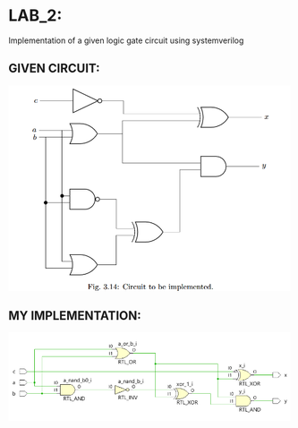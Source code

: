 # LAB_2:
Implementation of a given logic gate circuit using systemverilog
## GIVEN CIRCUIT:
![given_circuit diagram](./images/dsd_circuit_given.png)
## MY IMPLEMENTATION:
![circuit_diagram_of_my_implementation](./images/my_implementation.png)
